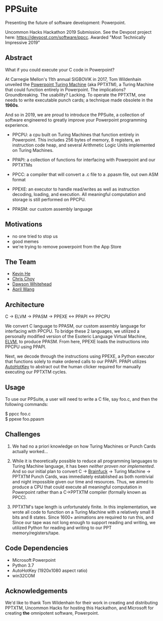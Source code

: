 # PPSuite
Presenting the future of software development: Powerpoint.  

Uncommon Hacks Hackathon 2019 Submission. See the Devpost project here: https://devpost.com/software/ppcc.
Awarded "Most Technically Impressive 2019"

## Abstract

What if you could execute your C code in Powerpoint?

At Carnegie Mellon's 11th annual SIGBOVIK in 2017, Tom Wildenhain unveiled the [Powerpoint Turing Machine](https://www.andrew.cmu.edu/user/twildenh/PowerPointTM/Paper.pdf) (aka PPTXTM), a Turing Machine that could function entirely in Powerpoint. The implications? Groundbreaking. The usability? Lacking. To operate the PPTXTM, one needs to write executable punch cards; a technique made obsolete in the **1960s**.

And so in 2019, we are proud to introduce the PPSuite, a collection of software engineered to greatly improve your Powerpoint programming experience.

* PPCPU: a cpu built on Turing Machines that function entirely in Powerpoint. This includes 256 bytes of memory, 8 registers, an instruction code heap, and several Arithmetic Logic Units implemented on Turing Machines.  

* PPAPI: a collection of functions for interfacing with Powerpoint and our PPTXTMs

* PPCC: a compiler that will convert a .c file to a .ppasm file, out own ASM format

* PPEXE: an executor to handle read/writes as well as instruction decoding, loading, and execution. All meaningful computation and storage is still performed on PPCPU.

* PPASM: our custom assembly language

## Motivations

* no one tried to stop us
* good memes
* we're trying to remove powerpoint from the App Store

## The Team

* [Kevin He](https://github.com/echowisp)  
* [Chris Choy](https://github.com/cchoy96)  
* [Dawson Whitehead](https://github.com/dwahme)  
* [April Wang](https://github.com/aprilyw)  

## Architecture

C -> ELVM -> PPASM -> PPEXE <-> PPAPI <-> PPCPU

We convert C language to PPASM, our custom assembly language for interfacing with PPCPU. To bridge these 2 languages, we utilized a personally modified version of the Esoteric Language Virtual Machine, [ELVM](https://github.com/shinh/elvm/blob/master/ELVM.md?fbclid=IwAR2fsBSlkAFs3sTNRWkGrZycb_oATt_ElK7se8vLm4k5gPK8r2bCVOelR2k), to produce PPASM. From here, PPEXE loads the instructions into PPCPU using PPAPI.

Next, we decode through the instructions using PPEXE, a Python executor that functions solely to make ordered calls to our PPAPI. PPAPI utilizes [AutoHotKey](https://www.autohotkey.com/) to abstract out the human clicker required for manually executing our PPTXTM cycles.

## Usage

To use our PPSuite, a user will need to write a C file, say foo.c, and then the following commands:

$ ppcc foo.c  
$ ppexe foo.ppasm  

## Challenges

1) We had no a priori knowledge on how Turing Machines or Punch Cards actually worked...

2) While it is theoretically possible to reduce all programming languages to Turing Machine language, it has been *neither proven nor implemented*. And so our initial plan to convert C -> [Brainfuck](https://en.wikipedia.org/wiki/Brainfuck) -> Turing Machine -> PPTXTM Punch Cards, was immediately established as both nontrivial and night impossible given our time and resources. Thus, we aimed to produce a CPU that could execute all meaningful computation in Powerpoint rather than a C->PPTXTM compiler (formally known as PPCC).  

3) PPTXTM's tape length is unfortunately finite. In this implementation, we wrote all code to function on a Turing Machine with a relatively small 8 bits and 8 states. Since 1600+ animations are required to run this, and  Since our tape was not long enough to support reading and writing, we utilized Python for reading and writing to our PPT memory/registers/tape.

## Code Dependencies

* Microsoft Powerpoint
* Python 3.7
* AutoHotKey (1920x1080 aspect ratio)
* win32COM

## Acknowledgements

We'd like to thank Tom Wildenhain for their work in creating and distributing PPTXTM, Uncommon Hacks for hosting this Hackathon, and Microsoft for creating **the** omnipotent software, Powerpoint.
